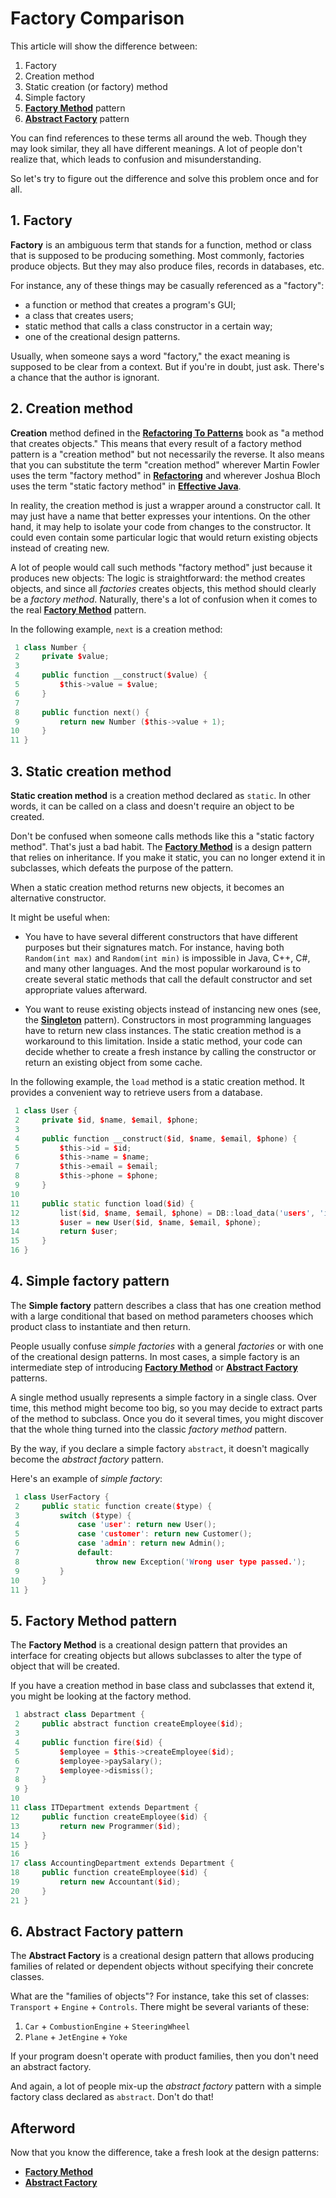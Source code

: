 # Factory Comparison
This article will show the difference between:
1. Factory
2. Creation method
3. Static creation (or factory) method
4. Simple factory
5. [**Factory Method**][Factory Method] pattern
6. [**Abstract Factory**][Abstract Factory] pattern

You can find references to these terms all around the web. Though they may look similar, they all have different 
meanings. A lot of people don't realize that, which leads to confusion and misunderstanding.

So let's try to figure out the difference and solve this problem once and for all.


## 1. Factory
**Factory** is an ambiguous term that stands for a function, method or class that is supposed to be producing something. 
Most commonly, factories produce objects. But they may also produce files, records in databases, etc.

For instance, any of these things may be casually referenced as a "factory":
- a function or method that creates a program's GUI;
- a class that creates users;
- static method that calls a class constructor in a certain way;
- one of the creational design patterns.

Usually, when someone says a word "factory," the exact meaning is supposed to be clear from a context. But if you're in 
doubt, just ask. There's a chance that the author is ignorant.


## 2. Creation method
**Creation** method defined in the [**Refactoring To Patterns**][Refactoring To Patterns] book as "a method that creates 
objects." This means that every result of a factory method pattern is a "creation method" but not necessarily the reverse. 
It also means that you can substitute the term "creation method" wherever Martin Fowler uses the term "factory method" 
in [**Refactoring**][Refactoring] and wherever Joshua Bloch uses the term "static factory method" in [**Effective Java**][Effective Java].

In reality, the creation method is just a wrapper around a constructor call. It may just have a name that better 
expresses your intentions. On the other hand, it may help to isolate your code from changes to the constructor. It 
could even contain some particular logic that would return existing objects instead of creating new.

A lot of people would call such methods "factory method" just because it produces new objects: The logic is 
straightforward: the method creates objects, and since all *factories* creates objects, this method should clearly be a 
*factory method*. Naturally, there's a lot of confusion when it comes to the real [**Factory Method**][Factory Method] pattern.

In the following example, `next` is a creation method:
```c++
 1 class Number {
 2     private $value;
 3
 4     public function __construct($value) {
 5         $this->value = $value;
 6     }
 7
 8     public function next() {
 9         return new Number ($this->value + 1);
10     }
11 }
```


## 3. Static creation method
**Static creation method** is a creation method declared as `static`. In other words, it can be called on a class and 
doesn't require an object to be created.

Don't be confused when someone calls methods like this a "static factory method". That's just a bad habit. The
[**Factory Method**][Factory Method] is a design pattern that relies on inheritance. If you make it static, you can no 
longer extend it in subclasses, which defeats the purpose of the pattern.

When a static creation method returns new objects, it becomes an alternative constructor.

It might be useful when:
- You have to have several different constructors that have different purposes but their signatures match. For instance, 
  having both `Random(int max)` and `Random(int min)` is impossible in Java, C++, C#, and many other languages. And the 
  most popular workaround is to create several static methods that call the default constructor and set appropriate 
  values afterward.

- You want to reuse existing objects instead of instancing new ones (see, the [**Singleton**][Singleton] pattern). 
  Constructors in most programming languages have to return new class instances. The static creation method is a 
  workaround to this limitation. Inside a static method, your code can decide whether to create a fresh instance by 
  calling the constructor or return an existing object from some cache.


In the following example, the `load` method is a static creation method. It provides a convenient way to retrieve users 
from a database.

```c++
 1 class User {
 2     private $id, $name, $email, $phone;
 3
 4     public function __construct($id, $name, $email, $phone) {
 5         $this->id = $id;
 6         $this->name = $name;
 7         $this->email = $email;
 8         $this->phone = $phone;
 9     }
10
11     public static function load($id) {
12         list($id, $name, $email, $phone) = DB::load_data('users', 'id', 'name', 'email', 'phone');
13         $user = new User($id, $name, $email, $phone);
14         return $user;
15     }
16 }
```


## 4. Simple factory pattern
The **Simple factory** pattern describes a class that has one creation method with a large conditional that based on 
method parameters chooses which product class to instantiate and then return.

People usually confuse *simple factories* with a general *factories* or with one of the creational design patterns. In 
most cases, a simple factory is an intermediate step of introducing [**Factory Method**][Factory Method] or 
[**Abstract Factory**][Abstract Factory] patterns.

A single method usually represents a simple factory in a single class. Over time, this method might become too big, so 
you may decide to extract parts of the method to subclass. Once you do it several times, you might discover that the 
whole thing turned into the classic *factory method* pattern.

By the way, if you declare a simple factory `abstract`, it doesn't magically become the *abstract factory* pattern.

Here's an example of *simple factory*:
```c++
 1 class UserFactory {
 2     public static function create($type) {
 3         switch ($type) {
 4             case 'user': return new User();
 5             case 'customer': return new Customer();
 6             case 'admin': return new Admin();
 7             default:
 8                 throw new Exception('Wrong user type passed.');
 9         }
10     }
11 }
```



## 5. Factory Method pattern
The **Factory Method** is a creational design pattern that provides an interface for creating objects but allows 
subclasses to alter the type of object that will be created.

If you have a creation method in base class and subclasses that extend it, you might be looking at the factory method.

```c++
 1 abstract class Department {
 2     public abstract function createEmployee($id);
 3
 4     public function fire($id) {
 5         $employee = $this->createEmployee($id);
 6         $employee->paySalary();
 7         $employee->dismiss();
 8     }
 9 }
10
11 class ITDepartment extends Department {
12     public function createEmployee($id) {
13         return new Programmer($id);
14     }
15 }
16
17 class AccountingDepartment extends Department {
18     public function createEmployee($id) {
19         return new Accountant($id);
20     }
21 }
```


## 6. Abstract Factory pattern
The **Abstract Factory** is a creational design pattern that allows producing families of related or dependent objects 
without specifying their concrete classes.

What are the "families of objects"? For instance, take this set of classes: `Transport` + `Engine` + `Controls`. There 
might be several variants of these:
1. `Car` + `CombustionEngine` + `SteeringWheel`
2. `Plane` + `JetEngine` + `Yoke`

If your program doesn't operate with product families, then you don't need an abstract factory.

And again, a lot of people mix-up the *abstract factory* pattern with a simple factory class declared as `abstract`. 
Don't do that!



## Afterword
Now that you know the difference, take a fresh look at the design patterns:
- [**Factory Method**][Factory Method]
- [**Abstract Factory**][Abstract Factory]








[Factory Method]:../1_creational_design_patterns/1_factory_method/

[Abstract Factory]:../1_creational_design_patterns/2_abstract_factory/

[Singleton]:../1_creational_design_patterns/5_singleton/

[Refactoring To Patterns]:https://refactoring.guru/ref-to-patterns-book

[Refactoring]:https://refactoring.guru/ref-book

[Effective Java]:https://refactoring.guru/effective-java-book

